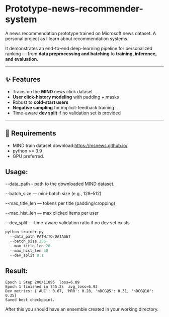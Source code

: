 # Prototype-news-recommender-system
A news recommendation prototype trained on Microsoft news dataset. A personal project as I learn about recommendation systems. 

It demonstrates an end-to-end deep-learning pipeline for personalized ranking — from **data preprocessing and batching** to **training, inference, and evaluation**.

---

## ✨ Features
- Trains on the **MIND** news click dataset
- **User click-history modeling** with padding + masks
- Robust to **cold-start users**
- **Negative sampling** for implicit-feedback training
- Time-aware **dev split** if no validation set is provided

---

## 📁 Requirements
- MIND train dataset download:https://msnews.github.io/
- python >= 3.9
- GPU preferred.

## Usage:
--data_path - path to the downloaded MIND dataset.

--batch_size — mini-batch size (e.g., 128–512)

--max_title_len — tokens per title (padding/cropping)

--max_hist_len — max clicked items per user

--dev_split — time-aware validation ratio if no dev set exists

```python
python trainer.py 
  --data_path PATH/TO/DATASET 
  --batch_size 256 
  --max_title_len 20 
  --max_hist_len 50 
  --dev_split 0.1

```
## Result:
```result
Epoch 1 Step 200/11895  loss=6.89
Epoch 1 finished in 745.2s  avg_loss=6.92
Dev metrics: {'AUC': 0.67, 'MRR': 0.28, 'nDCG@5': 0.31, 'nDCG@10': 0.35}
Saved best checkpoint.
```

After this you should have an ensemble created in your working directory. 



